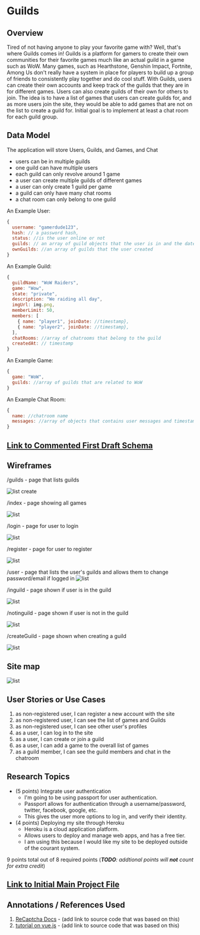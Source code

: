 # Guilds

## Overview

  Tired of not having anyone to play your favorite game with? Well, that's where Guilds comes in!
Guilds is a platform for gamers to create their own communities for their favorite games much like an actual guild in a game such as WoW.
Many games, such as Hearthstone, Genshin Impact, Fortnite, Among Us don't really have a system in place for players to build up a group of friends
to consistently play together and do cool stuff.
With Guilds, users can create their own accounts and keep track of the guilds that they are in for different games. Users can also create guilds of their
own for others to join. The idea is to have a list of games that users can create guilds for, and as more users join the site, they would be able to add
games that are not on the list to create a guild for. Initial goal is to implement at least a chat room for each guild group.


## Data Model

The application will store Users, Guilds, and Games, and Chat

* users can be in multiple guilds
* one guild can have multiple users
* each guild can only revolve around 1 game
* a user can create multiple guilds of different games
* a user can only create 1 guild per game
* a guild can only have many chat rooms
* a chat room can only belong to one guild

An Example User:

```javascript
{
  username: "gamerdude123",
  hash: // a password hash,
  status: //is the user online or not
  guilds: // an array of guild objects that the user is in and the date they joined
  ownGuilds: //an array of guilds that the user created
}
```

An Example Guild:

```javascript
{
  guildName: "WoW Raiders",
  game: "Wow",
  state: "private",
  description: "We raiding all day",
  imgUrl: img.png,
  memberLimit: 50,
  members: [
    { name: "player1", joinDate: //timestamp},
    { name: "player2", joinDate: //timestamp},
  ],
  chatRooms: //array of chatrooms that belong to the guild
  createdAt: // timestamp
}
```

An Example Game:

```javascript
{
  game: "WoW",
  guilds: //array of guilds that are related to WoW
}
```

An Example Chat Room:

```javascript
{
  name: //chatroom name
  messages: //array of objects that contains user messages and timestamp
}
```

## [Link to Commented First Draft Schema](https://github.com/nyu-csci-ua-0480-034-fall-2020/Flydx1234-final-project/blob/master/db.js)

## Wireframes

/guilds - page that lists guilds

![list create](documentation/guilds.png)

/index - page showing all games

![list](documentation/index.png)


/login - page for user to login

![list](documentation/login.png)

/register - page for user to register

![list](documentation/register.png)

/user - page that lists the user's guilds and allows them to change password/email if logged in
![list](documentation/user.png)

/inguild - page shown if user is in the guild

![list](documentation/inguild.png)

/notinguild - page shown if user is not in the guild

![list](documentation/notinguild.png)

/createGuild - page shown when creating a guild

![list](documentation/createguild.png)

## Site map

![list](documentation/sitemap.png)

## User Stories or Use Cases

1. as non-registered user, I can register a new account with the site
2. as non-registered user, I can see the list of games and Guilds
3. as non-registered user, I can see other user's profiles
4. as a user, I can log in to the site
5. as a user, I can create or join a guild
6. as a user, I can add a game to the overall list of games
7. as a guild member, I can see the guild members and chat in the chatroom

## Research Topics

* (5 points) Integrate user authentication
    * I'm going to be using passport for user authentication.
    * Passport allows for authentication through a username/password, twitter, facebook, google, etc.
    * This gives the user more options to log in, and verify their identity.
* (4 points) Deploying my site through Heroku
    * Heroku is a cloud application platform.
    * Allows users to deploy and manage web apps, and has a free tier.
    * I am using this because I would like my site to be deployed outside of the courant system.


9 points total out of 8 required points (___TODO__: addtional points will __not__ count for extra credit_)


## [Link to Initial Main Project File](app.js)

## Annotations / References Used

1. [ReCaptcha Docs](https://developers.google.com/recaptcha/docs) - (add link to source code that was based on this)
2. [tutorial on vue.js](https://vuejs.org/v2/guide/) - (add link to source code that was based on this)
